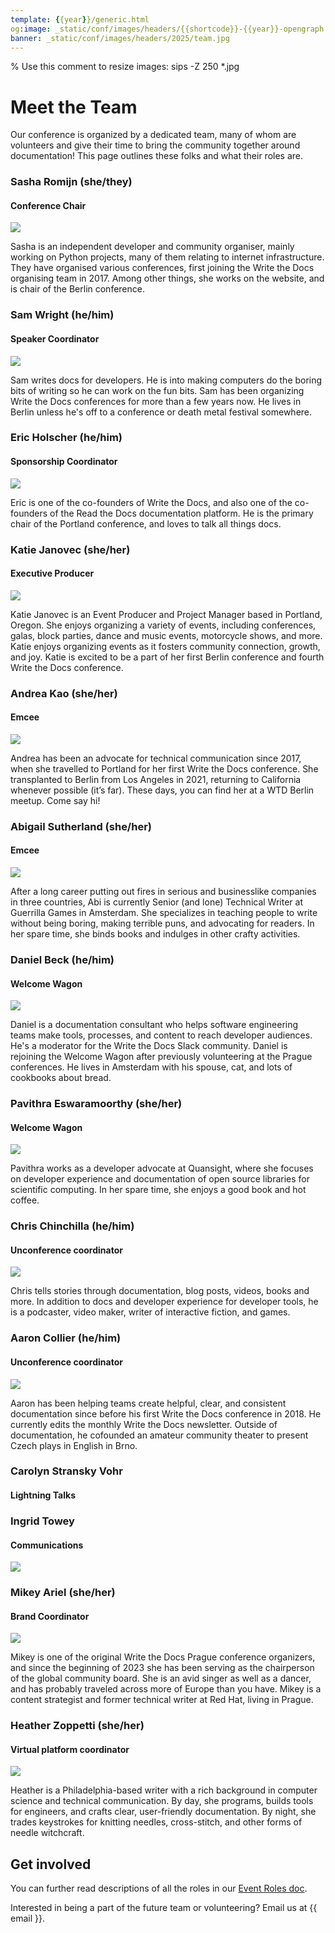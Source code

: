 ```yaml
---
template: {{year}}/generic.html
og:image: _static/conf/images/headers/{{shortcode}}-{{year}}-opengraph.jpg
banner: _static/conf/images/headers/2025/team.jpg
---
```


% Use this comment to resize images: sips -Z 250 *.jpg

# Meet the Team

Our conference is organized by a dedicated team, many of whom are volunteers and give their time to bring the community together around documentation! This page outlines these folks and what their roles are.

### Sasha Romijn (she/they)

#### Conference Chair

![](/_static/img/2024/team/sasha.jpg)

Sasha is an independent developer and community organiser, mainly working on Python projects, many of them relating to internet infrastructure. They have organised various conferences, first joining the Write the Docs organising team in 2017. Among other things, she works on the website, and is chair of the Berlin conference.

### Sam Wright (he/him)

#### Speaker Coordinator

![](/_static/img/2024/team/sam.jpg)

Sam writes docs for developers. He is into making computers do the boring bits of writing so he can work on the fun bits. Sam has been organizing Write the Docs conferences for more than a few years now. He lives in Berlin unless he's off to a conference or death metal festival somewhere.

### Eric Holscher (he/him)

#### Sponsorship Coordinator

![](/_static/img/2024/team/eric.jpg)

Eric is one of the co-founders of Write the Docs, and also one of the co-founders of the Read the Docs documentation platform. He is the primary chair of the Portland conference, and loves to talk all things docs.

### Katie Janovec (she/her)

#### Executive Producer

![](/_static/img/2024/team/katie.jpg)

Katie Janovec is an Event Producer and Project Manager based in Portland, Oregon. She enjoys organizing a variety of events, including conferences, galas, block parties, dance and music events, motorcycle shows, and more. Katie enjoys organizing events as it fosters community connection, growth, and joy. Katie is excited to be a part of her first Berlin conference and fourth Write the Docs conference.

### Andrea Kao (she/her)

#### Emcee

![](/_static/img/2024/team/andreakao.jpg)

Andrea has been an advocate for technical communication since 2017, when she travelled to Portland for her first Write the Docs conference. She transplanted to Berlin from Los Angeles in 2021, returning to California whenever possible (it’s far). These days, you can find her at a WTD Berlin meetup. Come say hi!

### Abigail Sutherland (she/her)

#### Emcee

![](/_static/img/2024/team/abi.jpg)

After a long career putting out fires in serious and businesslike companies in three countries, Abi is currently Senior (and lone) Technical Writer at Guerrilla Games in Amsterdam. She specializes in teaching people to write without being boring, making terrible puns, and advocating for readers. In her spare time, she binds books and indulges in other crafty activities.

### Daniel Beck (he/him)

#### Welcome Wagon

![](/_static/img/2024/team/ddbeck.jpg)

Daniel is a documentation consultant who helps software engineering teams make tools, processes, and content to reach developer audiences. He's a moderator for the Write the Docs Slack community. Daniel is rejoining the Welcome Wagon after previously volunteering at the Prague conferences. He lives in Amsterdam with his spouse, cat, and lots of cookbooks about bread.

### Pavithra Eswaramoorthy (she/her)

#### Welcome Wagon

![](/_static/img/2024/team/pavithra.jpg)

Pavithra works as a developer advocate at Quansight, where she focuses on developer experience and documentation of open source libraries for scientific computing. In her spare time, she enjoys a good book and hot coffee.

### Chris Chinchilla (he/him)

#### Unconference coordinator

![](/_static/img/2024/team/chrischinchilla.jpg)

Chris tells stories through documentation, blog posts, videos, books and more. In addition to docs and developer experience for developer tools, he is a podcaster, video maker, writer of interactive fiction, and games.

### Aaron Collier (he/him)

#### Unconference coordinator

![](/_static/img/2024/team/aaron.jpg)

Aaron has been helping teams create helpful, clear, and consistent documentation since before his first Write the Docs conference in 2018. He currently edits the monthly Write the Docs newsletter. Outside of documentation, he cofounded an amateur community theater to present Czech plays in English in Brno.

### Carolyn Stransky Vohr

#### Lightning Talks

### Ingrid Towey

#### Communications

![](/_static/img/2024/team/ingrid-k-towey.jpg)

### Mikey Ariel (she/her)

#### Brand Coordinator

![](/_static/img/2024/team/mikey.jpg)

Mikey is one of the original Write the Docs Prague conference organizers, and since the beginning of 2023 she has been serving as the chairperson of the global community board. She is an avid singer as well as a dancer, and has probably traveled across more of Europe than you have. Mikey is a content strategist and former technical writer at Red Hat, living in Prague.

### Heather Zoppetti (she/her)

#### Virtual platform coordinator

![](/_static/img/2024/team/heather.jpg)

Heather is a Philadelphia-based writer with a rich background in computer science and technical communication. By day, she programs, builds tools for engineers, and crafts clear, user-friendly documentation. By night, she trades keystrokes for knitting needles, cross-stitch, and other forms of needle witchcraft.

## Get involved

You can further read descriptions of all the roles in our [Event Roles doc](https://www.writethedocs.org/organizer-guide/confs/event-roles/).

Interested in being a part of the future team or volunteering? Email us at {{ email }}.
